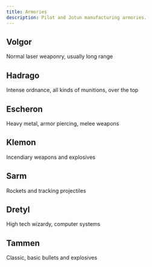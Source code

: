 ```yaml
---
title: Armories
description: Pilot and Jotun manufacturing armories.
---
```


## Volgor
Normal laser weaponry, usually long range

## Hadrago
Intense ordnance, all kinds of munitions, over the top

## Escheron
Heavy metal, armor piercing, melee weapons

## Klemon
Incendiary weapons and explosives

## Sarm
Rockets and tracking projectiles

## Dretyl
High tech wizardy, computer systems

## Tammen
Classic, basic bullets and explosives